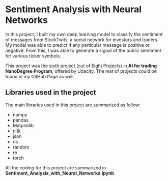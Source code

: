 # Sentiment Analysis with Neural Networks

In this project, I built my own deep learning model to classify the sentiment of messages from StockTwits, a social network for investors and traders. My model was able to predict if any particular message is positive or negative. From this, I was able to generate a signal of the public sentiment for various ticker symbols.

This project was the sixth project (out of Eight Projects) in **AI for trading NanoDegree Program**, offered by Udacity. The rest of projects could be found in my GitHub Page as well.

## Libraries used in the project
The main libraries used in this project are summarized as follow:
- numpy
- pandas
- Matplotlib
- nltk
- json
- os
- random
- re
- torch



All the coding for this project are summarized in **Sentiment_Analysis_with_Neural_Networks.ipynb**
